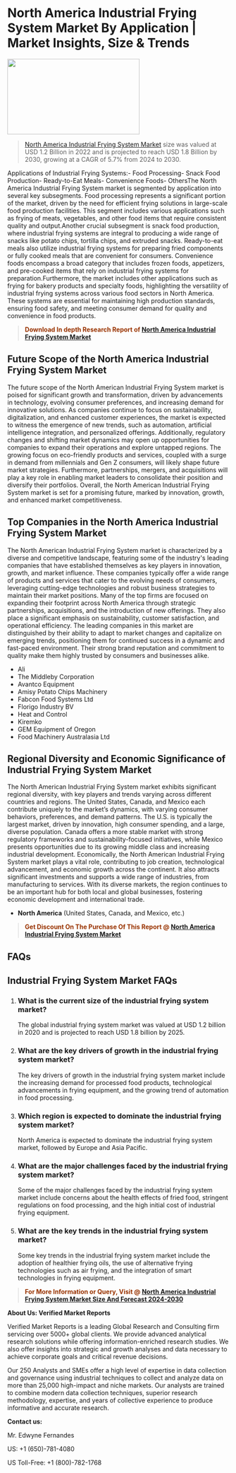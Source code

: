 <p><h1>North America Industrial Frying System Market By Application | Market Insights, Size & Trends</h1><p><img class="aligncenter size-medium wp-image-105565" src="https://ffe5etoiles.com/wp-content/uploads/2025/01/MST7-300x171.png" alt="" width="300" height="171" /></p><blockquote><p><a href="https://www.verifiedmarketreports.com/download-sample/?rid=518694&utm_source=Github-NA&utm_medium=358" target="_blank">North America Industrial Frying System Market</a> size was valued at USD 1.2 Billion in 2022 and is projected to reach USD 1.8 Billion by 2030, growing at a CAGR of 5.7% from 2024 to 2030.</p></blockquote>Applications of Industrial Frying Systems:- Food Processing- Snack Food Production- Ready-to-Eat Meals- Convenience Foods- OthersThe North America Industrial Frying System market is segmented by application into several key subsegments. Food processing represents a significant portion of the market, driven by the need for efficient frying solutions in large-scale food production facilities. This segment includes various applications such as frying of meats, vegetables, and other food items that require consistent quality and output.Another crucial subsegment is snack food production, where industrial frying systems are integral to producing a wide range of snacks like potato chips, tortilla chips, and extruded snacks. Ready-to-eat meals also utilize industrial frying systems for preparing fried components or fully cooked meals that are convenient for consumers. Convenience foods encompass a broad category that includes frozen foods, appetizers, and pre-cooked items that rely on industrial frying systems for preparation.Furthermore, the market includes other applications such as frying for bakery products and specialty foods, highlighting the versatility of industrial frying systems across various food sectors in North America. These systems are essential for maintaining high production standards, ensuring food safety, and meeting consumer demand for quality and convenience in food products.</p><blockquote><p><span style="color: #993300;"><strong>Download In depth Research Report of <a href="https://www.verifiedmarketreports.com/download-sample/?rid=518694&utm_source=Github-NA&utm_medium=358">North America Industrial Frying System Market</a></strong></span></p></blockquote><h2>Future Scope of the North America Industrial Frying System Market</h2><p>The future scope of the North American Industrial Frying System market is poised for significant growth and transformation, driven by advancements in technology, evolving consumer preferences, and increasing demand for innovative solutions. As companies continue to focus on sustainability, digitalization, and enhanced customer experiences, the market is expected to witness the emergence of new trends, such as automation, artificial intelligence integration, and personalized offerings. Additionally, regulatory changes and shifting market dynamics may open up opportunities for companies to expand their operations and explore untapped regions. The growing focus on eco-friendly products and services, coupled with a surge in demand from millennials and Gen Z consumers, will likely shape future market strategies. Furthermore, partnerships, mergers, and acquisitions will play a key role in enabling market leaders to consolidate their position and diversify their portfolios. Overall, the North American Industrial Frying System market is set for a promising future, marked by innovation, growth, and enhanced market competitiveness.</p><h2>Top Companies in the North America Industrial Frying System Market</h2><p>The North American Industrial Frying System market is characterized by a diverse and competitive landscape, featuring some of the industry's leading companies that have established themselves as key players in innovation, growth, and market influence. These companies typically offer a wide range of products and services that cater to the evolving needs of consumers, leveraging cutting-edge technologies and robust business strategies to maintain their market positions. Many of the top firms are focused on expanding their footprint across North America through strategic partnerships, acquisitions, and the introduction of new offerings. They also place a significant emphasis on sustainability, customer satisfaction, and operational efficiency. The leading companies in this market are distinguished by their ability to adapt to market changes and capitalize on emerging trends, positioning them for continued success in a dynamic and fast-paced environment. Their strong brand reputation and commitment to quality make them highly trusted by consumers and businesses alike.</p><p><ul><li>Ali </li><li> The Middleby Corporation </li><li> Avantco Equipment </li><li> Amisy Potato Chips Machinery </li><li> Fabcon Food Systems Ltd </li><li> Florigo Industry BV </li><li> Heat and Control </li><li> Kiremko </li><li> GEM Equipment of Oregon </li><li> Food Machinery Australasia Ltd</li></ul></p><h2>Regional Diversity and Economic Significance of Industrial Frying System Market</h2><p>The North American Industrial Frying System market exhibits significant regional diversity, with key players and trends varying across different countries and regions. The United States, Canada, and Mexico each contribute uniquely to the market’s dynamics, with varying consumer behaviors, preferences, and demand patterns. The U.S. is typically the largest market, driven by innovation, high consumer spending, and a large, diverse population. Canada offers a more stable market with strong regulatory frameworks and sustainability-focused initiatives, while Mexico presents opportunities due to its growing middle class and increasing industrial development. Economically, the North American Industrial Frying System market plays a vital role, contributing to job creation, technological advancement, and economic growth across the continent. It also attracts significant investments and supports a wide range of industries, from manufacturing to services. With its diverse markets, the region continues to be an important hub for both local and global businesses, fostering economic development and international trade.</p><ul> <li><strong>North America</strong> (United States, Canada, and Mexico, etc.)</li></ul><blockquote><p><span style="color: #993300;"><strong>Get Discount On The Purchase Of This Report @ <a href="https://www.verifiedmarketreports.com/ask-for-discount/?rid=518694&utm_source=Github-NA&utm_medium=358">North America Industrial Frying System Market</a></strong></span></p></blockquote><h2>FAQs</h2><p> <h2>Industrial Frying System Market FAQs</h1> <ol> <li> <h3>What is the current size of the industrial frying system market?</div><div></h3> <p>The global industrial frying system market was valued at USD 1.2 billion in 2020 and is projected to reach USD 1.8 billion by 2025.</p> </li> <li> <h3>What are the key drivers of growth in the industrial frying system market?</div><div></h3> <p>The key drivers of growth in the industrial frying system market include the increasing demand for processed food products, technological advancements in frying equipment, and the growing trend of automation in food processing.</p> </li> <li> <h3>Which region is expected to dominate the industrial frying system market?</div><div></h3> <p>North America is expected to dominate the industrial frying system market, followed by Europe and Asia Pacific.</p> </li> <li> <h3>What are the major challenges faced by the industrial frying system market?</div><div></h3> <p>Some of the major challenges faced by the industrial frying system market include concerns about the health effects of fried food, stringent regulations on food processing, and the high initial cost of industrial frying equipment.</p> </li> <li> <h3>What are the key trends in the industrial frying system market?</div><div></h3> <p>Some key trends in the industrial frying system market include the adoption of healthier frying oils, the use of alternative frying technologies such as air frying, and the integration of smart technologies in frying equipment.</p> </li> </ol></body></html></p><blockquote><p><span style="color: #993300;"><strong>For More Information or Query, Visit @ <a href="https://www.verifiedmarketreports.com/product/industrial-frying-system-market-size-and-forecast/">North America Industrial Frying System Market Size And Forecast 2024-2030</a></strong></span></p></blockquote><p><strong>About Us: Verified Market Reports</strong></p><p>Verified Market Reports is a leading Global Research and Consulting firm servicing over 5000+ global clients. We provide advanced analytical research solutions while offering information-enriched research studies. We also offer insights into strategic and growth analyses and data necessary to achieve corporate goals and critical revenue decisions.</p><p>Our 250 Analysts and SMEs offer a high level of expertise in data collection and governance using industrial techniques to collect and analyze data on more than 25,000 high-impact and niche markets. Our analysts are trained to combine modern data collection techniques, superior research methodology, expertise, and years of collective experience to produce informative and accurate research.</p><p><strong>Contact us:</strong></p><p>Mr. Edwyne Fernandes</p><p>US: +1 (650)-781-4080</p><p>US Toll-Free: +1 (800)-782-1768</p>
